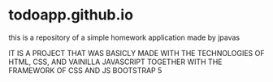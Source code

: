 # todoapp.github.io
this is a repository of a simple homework application made by jpavas

IT IS A PROJECT THAT WAS BASICLY MADE WITH THE TECHNOLOGIES OF HTML, CSS, AND VAINILLA JAVASCRIPT TOGETHER WITH THE FRAMEWORK OF CSS AND JS BOOTSTRAP 5
